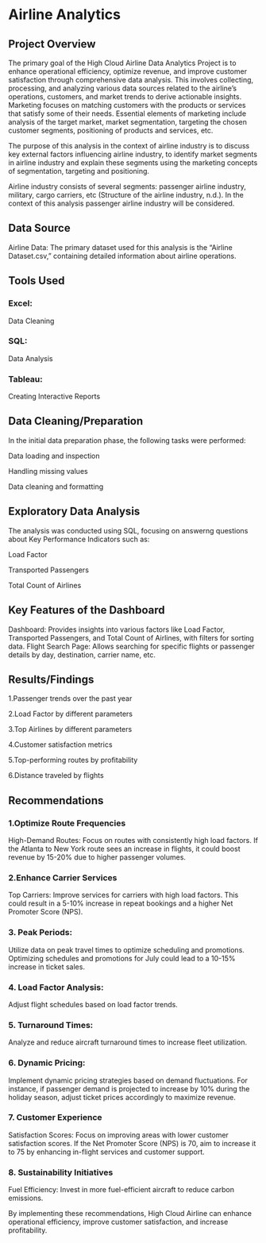 # Airline Analytics
## Project Overview                                                                                                                                                                                                                                                                                                                                                                                                                                                        
The primary goal of the High Cloud Airline Data Analytics Project is to enhance operational efficiency, optimize revenue, 
and improve customer satisfaction through comprehensive data analysis. 
This involves collecting, processing, and analyzing various data sources related to the airline’s operations, customers, and market trends to derive actionable insights.
Marketing focuses on matching customers with the products or services that satisfy some of their needs. 
Essential elements of marketing include analysis of the target market, market segmentation, targeting the chosen customer segments, positioning of products and services, 
etc.

The purpose of this analysis in the context of airline industry is to discuss key external factors influencing airline industry, to identify market segments in airline 
industry and explain these segments using the marketing concepts of segmentation, targeting and positioning.


Airline industry consists of several segments: passenger airline industry, military, cargo carriers, etc 
(Structure of the airline industry, n.d.). In the context of this analysis passenger airline industry will be considered. 
## Data Source
Airline Data: The primary dataset used for this analysis is the “Airline Dataset.csv,” containing detailed information about airline operations.
## Tools Used
### Excel: 
Data Cleaning
### SQL: 
Data Analysis
### Tableau: 
Creating Interactive Reports

## Data Cleaning/Preparation
In the initial data preparation phase, the following tasks were performed:

Data loading and inspection

Handling missing values

Data cleaning and formatting

## Exploratory Data Analysis
The analysis was conducted using SQL, focusing on answerng questions about Key Performance Indicators such as:

Load Factor

Transported Passengers

Total Count of Airlines

## Key Features of the Dashboard
Dashboard: Provides insights into various factors like Load Factor, Transported Passengers, and Total Count of Airlines, with filters for sorting data.
Flight Search Page: Allows searching for specific flights or passenger details by day, destination, carrier name, etc.

## Results/Findings
1.Passenger trends over the past year

2.Load Factor by different parameters

3.Top Airlines by different parameters

4.Customer satisfaction metrics

5.Top-performing routes by profitability

6.Distance traveled by flights

## Recommendations
### 1.Optimize Route Frequencies
High-Demand Routes: Focus on routes with consistently high load factors.
If the Atlanta to New York route sees an increase in flights, it could boost revenue by 15-20% due to higher passenger volumes.

### 2.Enhance Carrier Services
Top Carriers: Improve services for carriers with high load factors.
This could result in a 5-10% increase in repeat bookings and a higher Net Promoter Score (NPS).

### 3. Peak Periods: 
Utilize data on peak travel times to optimize scheduling and promotions.
Optimizing schedules and promotions for July could lead to a 10-15% increase in ticket sales.

### 4. Load Factor Analysis: 
Adjust flight schedules based on load factor trends. 

### 5. Turnaround Times: 
Analyze and reduce aircraft turnaround times to increase fleet utilization. 

### 6. Dynamic Pricing: 
Implement dynamic pricing strategies based on demand fluctuations.
For instance, if passenger demand is projected to increase by 10% during the holiday season, adjust ticket prices accordingly to maximize revenue.

### 7. Customer Experience
Satisfaction Scores: Focus on improving areas with lower customer satisfaction scores.
If the Net Promoter Score (NPS) is 70, aim to increase it to 75 by enhancing in-flight services and customer support.

### 8. Sustainability Initiatives
Fuel Efficiency: Invest in more fuel-efficient aircraft to reduce carbon emissions.


By implementing these recommendations, High Cloud Airline can enhance operational efficiency, improve customer satisfaction, and increase profitability.
